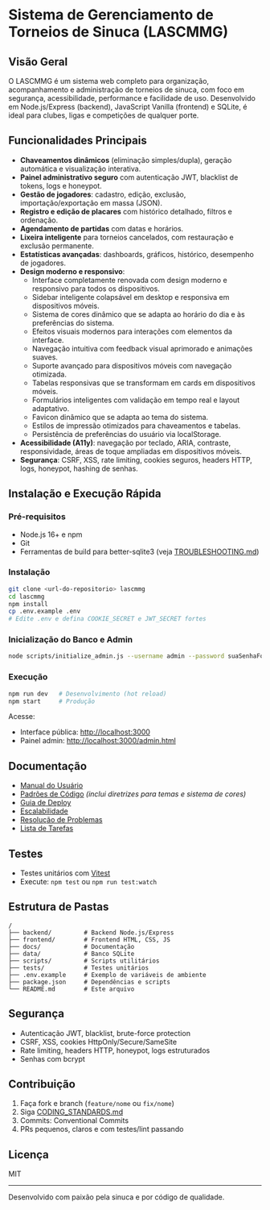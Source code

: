 # Sistema de Gerenciamento de Torneios de Sinuca (LASCMMG)

## Visão Geral

O LASCMMG é um sistema web completo para organização, acompanhamento e administração de torneios de sinuca, com foco em segurança, acessibilidade, performance e facilidade de uso. Desenvolvido em Node.js/Express (backend), JavaScript Vanilla (frontend) e SQLite, é ideal para clubes, ligas e competições de qualquer porte.

## Funcionalidades Principais

- **Chaveamentos dinâmicos** (eliminação simples/dupla), geração automática e visualização interativa.
- **Painel administrativo seguro** com autenticação JWT, blacklist de tokens, logs e honeypot.
- **Gestão de jogadores**: cadastro, edição, exclusão, importação/exportação em massa (JSON).
- **Registro e edição de placares** com histórico detalhado, filtros e ordenação.
- **Agendamento de partidas** com datas e horários.
- **Lixeira inteligente** para torneios cancelados, com restauração e exclusão permanente.
- **Estatísticas avançadas**: dashboards, gráficos, histórico, desempenho de jogadores.
- **Design moderno e responsivo**:
    - Interface completamente renovada com design moderno e responsivo para todos os dispositivos.
    - Sidebar inteligente colapsável em desktop e responsiva em dispositivos móveis.
    - Sistema de cores dinâmico que se adapta ao horário do dia e às preferências do sistema.
    - Efeitos visuais modernos para interações com elementos da interface.
    - Navegação intuitiva com feedback visual aprimorado e animações suaves.
    - Suporte avançado para dispositivos móveis com navegação otimizada.
    - Tabelas responsivas que se transformam em cards em dispositivos móveis.
    - Formulários inteligentes com validação em tempo real e layout adaptativo.
    - Favicon dinâmico que se adapta ao tema do sistema.
    - Estilos de impressão otimizados para chaveamentos e tabelas.
    - Persistência de preferências do usuário via localStorage.
- **Acessibilidade (A11y)**: navegação por teclado, ARIA, contraste, responsividade, áreas de toque ampliadas em dispositivos móveis.
- **Segurança**: CSRF, XSS, rate limiting, cookies seguros, headers HTTP, logs, honeypot, hashing de senhas.

## Instalação e Execução Rápida

### Pré-requisitos

- Node.js 16+ e npm
- Git
- Ferramentas de build para better-sqlite3 (veja [TROUBLESHOOTING.md](TROUBLESHOOTING.md))

### Instalação

```bash
git clone <url-do-repositorio> lascmmg
cd lascmmg
npm install
cp .env.example .env
# Edite .env e defina COOKIE_SECRET e JWT_SECRET fortes
```

### Inicialização do Banco e Admin

```bash
node scripts/initialize_admin.js --username admin --password suaSenhaForte
```

### Execução

```bash
npm run dev   # Desenvolvimento (hot reload)
npm start     # Produção
```

Acesse:

- Interface pública: <http://localhost:3000>
- Painel admin: <http://localhost:3000/admin.html>

## Documentação

- [Manual do Usuário](MANUAL_USUARIO.md)
- [Padrões de Código](CODING_STANDARDS.md) _(inclui diretrizes para temas e sistema de cores)_
- [Guia de Deploy](DEPLOYMENT.md)
- [Escalabilidade](SCALING.md)
- [Resolução de Problemas](TROUBLESHOOTING.md)
- [Lista de Tarefas](TODO.md)

## Testes

- Testes unitários com [Vitest](https://vitest.dev/)
- Execute: `npm test` ou `npm run test:watch`

## Estrutura de Pastas

```text
/
├── backend/         # Backend Node.js/Express
├── frontend/        # Frontend HTML, CSS, JS
├── docs/            # Documentação
├── data/            # Banco SQLite
├── scripts/         # Scripts utilitários
├── tests/           # Testes unitários
├── .env.example     # Exemplo de variáveis de ambiente
├── package.json     # Dependências e scripts
└── README.md        # Este arquivo
```

## Segurança

- Autenticação JWT, blacklist, brute-force protection
- CSRF, XSS, cookies HttpOnly/Secure/SameSite
- Rate limiting, headers HTTP, honeypot, logs estruturados
- Senhas com bcrypt

## Contribuição

1. Faça fork e branch (`feature/nome` ou `fix/nome`)
2. Siga [CODING_STANDARDS.md](CODING_STANDARDS.md)
3. Commits: Conventional Commits
4. PRs pequenos, claros e com testes/lint passando

## Licença

MIT

---

Desenvolvido com paixão pela sinuca e por código de qualidade.
